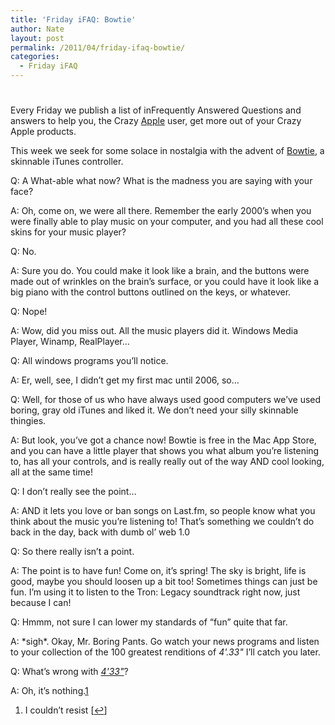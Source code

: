 ```yaml
---
title: 'Friday iFAQ: Bowtie'
author: Nate
layout: post
permalink: /2011/04/friday-ifaq-bowtie/
categories:
  - Friday iFAQ
---
```

# 

Every Friday we publish a list of inFrequently Answered Questions and answers to help you, the Crazy [Apple][1] user, get more out of your Crazy Apple products.

 [1]: http://apple.com

This week we seek for some solace in nostalgia with the advent of [Bowtie][2], a skinnable iTunes controller.

 [2]: http://bowtieapp.com/

Q: A What-able what now? What is the madness you are saying with your face?

A: Oh, come on, we were all there. Remember the early 2000’s when you were finally able to play music on your computer, and you had all these cool skins for your music player?

Q: No.

A: Sure you do. You could make it look like a brain, and the buttons were made out of wrinkles on the brain’s surface, or you could have it look like a big piano with the control buttons outlined on the keys, or whatever.

Q: Nope! 

A: Wow, did you miss out. All the music players did it. Windows Media Player, Winamp, RealPlayer…

Q: All windows programs you’ll notice.

A: Er, well, see, I didn’t get my first mac until 2006, so…

Q: Well, for those of us who have always used good computers we’ve used boring, gray old iTunes and liked it. We don’t need your silly skinnable thingies.

A: But look, you’ve got a chance now! Bowtie is free in the Mac App Store, and you can have a little player that shows you what album you’re listening to, has all your controls, and is really really out of the way AND cool looking, all at the same time!

Q: I don’t really see the point…

A: AND it lets you love or ban songs on Last.fm, so people know what you think about the music you’re listening to! That’s something we couldn’t do back in the day, back with dumb ol’ web 1.0

Q: So there really isn’t a point.

A: The point is to have fun! Come on, it’s spring! The sky is bright, life is good, maybe you should loosen up a bit too! Sometimes things can just be fun. I’m using it to listen to the Tron: Legacy soundtrack right now, just because I can! 

Q: Hmmm, not sure I can lower my standards of “fun” quite that far.

A: \*sigh\*. Okay, Mr. Boring Pants. Go watch your news programs and listen to your collection of the 100 greatest renditions of *4'.33"* I’ll catch you later.

Q: What’s wrong with *[4'33"][3]*? 

 [3]: http://en.wikipedia.org/wiki/4'33"

A: Oh, it’s nothing.[1][4]

 [4]: #footnote_0_1119 "I couldn’t resist"

1.  I couldn’t resist [[↩][5]]

 [5]: #identifier_0_1119